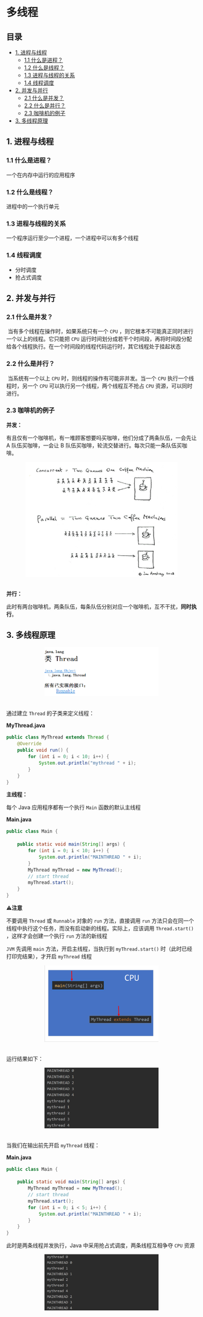 # 多线程

## 目录

* [1. 进程与线程](#1------)
  + [1.1 什么是进程？](#11-------)
  + [1.2 什么是线程？](#12-------)
  + [1.3 进程与线程的关系](#13---------)
  + [1.4 线程调度](#14-----)
* [2. 并发与并行](#2------)
  + [2.1 什么是并发？](#21-------)
  + [2.2 什么是并行？](#22-------)
  + [2.3 咖啡机的例子](#23-------)
* [3. 多线程原理](#3------)




## 1. 进程与线程

### 1.1 什么是进程？

一个在内存中运行的应用程序



### 1.2 什么是线程？

进程中的一个执行单元



### 1.3 进程与线程的关系

一个程序运行至少一个进程，一个进程中可以有多个线程





### 1.4 线程调度

- 分时调度
- 抢占式调度



## 2. 并发与并行

### 2.1 什么是并发？

​	当有多个线程在操作时，如果系统只有一个 `CPU` ，则它根本不可能真正同时进行一个以上的线程。它只能把 `CPU` 运行时间划分成若干个时间段，再将时间段分配给各个线程执行。在一个时间段的线程代码运行时，其它线程处于挂起状态



### 2.2 什么是并行？

​	当系统有一个以上 `CPU` 时，则线程的操作有可能非并发。当一个 `CPU` 执行一个线程时，另一个 `CPU` 可以执行另一个线程，两个线程互不抢占 `CPU` 资源，可以同时进行。



### 2.3 咖啡机的例子

**并发：**

有且仅有一个咖啡机，有一堆顾客想要吗买咖啡，他们分成了两条队伍，一会先让 A 队伍买咖啡，一会让 B 队伍买咖啡，轮流交替进行。每次只能一条队伍买咖啡。



<div align="center"> <img src="cafe.jpg" width="80%"/> </div><br>

**并行：**

此时有两台咖啡机，两条队伍，每条队伍分别对应一个咖啡机，互不干扰，**同时执行**。



 

## 3. 多线程原理

<div align="center"> <img src="image-20200517114951603.png" width="60%"/> </div><br>

通过建立 `Thread` 的子类来定义线程：

**MyThread.java**

```java
public class MyThread extends Thread {
    @Override
    public void run() {
        for (int i = 0; i < 10; i++) {
            System.out.println("mythread " + i);
        }
    }
}
```



**主线程：**

每个 Java 应用程序都有一个执行 `Main` 函数的默认主线程

**Main.java**

```java
public class Main {

    public static void main(String[] args) {
        for (int i = 0; i < 10; i++) {
            System.out.println("MAINTHREAD " + i);
        }
        MyThread myThread = new MyThread();
        // start thread
        myThread.start();
    }
}
```

**:warning:注意**

不要调用 `Thread` 或 `Runnable` 对象的 `run` 方法，直接调用 `run` 方法只会在同一个线程中执行这个任务，而没有启动新的线程。实际上，应该调用 `Thread.start()` ，这样才会创建一个执行 `run` 方法的新线程



`JVM` 先调用 `main` 方法，开启主线程，当执行到 `myThread.start()` 时（此时已经打印完结果），才开启 `myThread` 线程


<div align="center"> <img src="image-20200517120310779.png" width="60%"/> </div><br>

运行结果如下：
<div align="center"> <img src="image-20200517120555355.png" width="60%"/> </div><br>

当我们在输出前先开启 `myThread` 线程：

**Main.java**

```java
public class Main {

    public static void main(String[] args) {
        MyThread myThread = new MyThread();
        // start thread
        myThread.start();
        for (int i = 0; i < 5; i++) {
            System.out.println("MAINTHREAD " + i);
        }
    }
}
```

此时是两条线程并发执行，Java 中采用抢占式调度，两条线程互相争夺 `CPU` 资源


<div align="center"> <img src="image-20200517120838043.png" width="60%"/> </div><br>



























